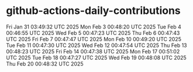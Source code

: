 # github-actions-daily-contributions
Fri Jan 31 03:49:32 UTC 2025
Mon Feb  3 00:48:20 UTC 2025
Tue Feb  4 00:46:55 UTC 2025
Wed Feb  5 00:47:23 UTC 2025
Thu Feb  6 00:47:43 UTC 2025
Fri Feb  7 00:47:47 UTC 2025
Mon Feb 10 00:49:20 UTC 2025
Tue Feb 11 00:47:30 UTC 2025
Wed Feb 12 00:47:54 UTC 2025
Thu Feb 13 00:48:23 UTC 2025
Fri Feb 14 00:47:38 UTC 2025
Mon Feb 17 00:51:02 UTC 2025
Tue Feb 18 00:47:27 UTC 2025
Wed Feb 19 00:48:08 UTC 2025
Thu Feb 20 00:48:32 UTC 2025
